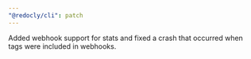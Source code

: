 ```yaml
---
"@redocly/cli": patch
---
```


Added webhook support for stats and fixed a crash that occurred when tags were included in webhooks.
